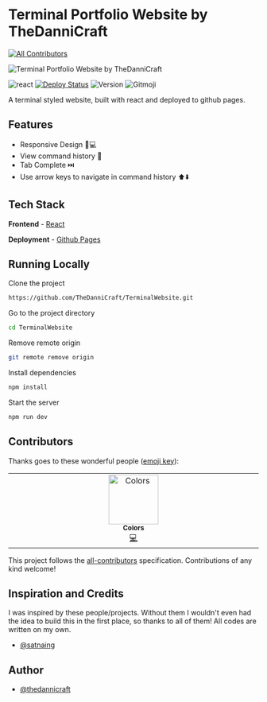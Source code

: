 # Terminal Portfolio Website by TheDanniCraft
<!-- ALL-CONTRIBUTORS-BADGE:START - Do not remove or modify this section -->
[![All Contributors](https://img.shields.io/badge/all_contributors-1-orange.svg?style=flat-square)](#contributors-)
<!-- ALL-CONTRIBUTORS-BADGE:END -->

![Terminal Portfolio Website by TheDanniCraft](https://cdn.thedannicraft.de/Terminal.png)

![react](https://img.shields.io/badge/Built%20with-React-blue?style=for-the-badge)
[![Deploy Status](https://img.shields.io/github/actions/workflow/status/TheDanniCraft/TerminalWebsite/nextjs.yml?style=for-the-badge)](https://github.com/TheDanniCraft/TerminalWebsitehttps://app.netlify.com/sites/terminal-sn/deploy)
![Version](https://img.shields.io/github/package-json/v/TheDanniCraft/TerminalWebsite?style=for-the-badge)
![Gitmoji](https://img.shields.io/badge/gitmoji-%20😜%20😍-FFDD67.svg?style=for-the-badge)

A terminal styled website, built with react and deployed to github pages.

## Features

- Responsive Design 📱💻
- View command history 📖
- Tab Complete ⏭️
- Use arrow keys to navigate in command history ⬆️⬇️

## Tech Stack

**Frontend** - [React](https://reactjs.org/)

**Deployment** - [Github Pages](https://pages.github.com/)

## Running Locally

Clone the project

```bash
https://github.com/TheDanniCraft/TerminalWebsite.git
```

Go to the project directory

```bash
cd TerminalWebsite
```

Remove remote origin

```bash
git remote remove origin
```

Install dependencies

```bash
npm install
```

Start the server

```bash
npm run dev
```

## Contributors

Thanks goes to these wonderful people ([emoji key](https://allcontributors.org/docs/en/emoji-key)):

<!-- ALL-CONTRIBUTORS-LIST:START - Do not remove or modify this section -->
<!-- prettier-ignore-start -->
<!-- markdownlint-disable -->
<table>
  <tbody>
    <tr>
      <td align="center" valign="top" width="14.28%"><a href="https://github.com/ColorsCrypt"><img src="https://avatars.githubusercontent.com/u/126079750?v=4?s=100" width="100px;" alt="Colors"/><br /><sub><b>Colors</b></sub></a><br /><a href="https://github.com/TheDanniCraft/TerminalWebsite/commits?author=ColorsCrypt" title="Code">💻</a></td>
    </tr>
  </tbody>
</table>

<!-- markdownlint-restore -->
<!-- prettier-ignore-end -->

<!-- ALL-CONTRIBUTORS-LIST:END -->

This project follows the [all-contributors](https://github.com/all-contributors/all-contributors) specification. Contributions of any kind welcome!

## Inspiration and Credits

I was inspired by these people/projects. Without them I wouldn't even had the idea to build this in the first place, so thanks to all of them! All codes are written on my own.

- [@satnaing](https://github.com/satnaing)

## Author

- [@thedannicraft](https://´github.com/thedannicraft)